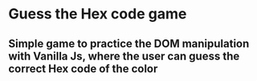 # Guess the Hex code game
## Simple game to practice the DOM manipulation with Vanilla Js, where the user can guess the correct Hex code of the color

